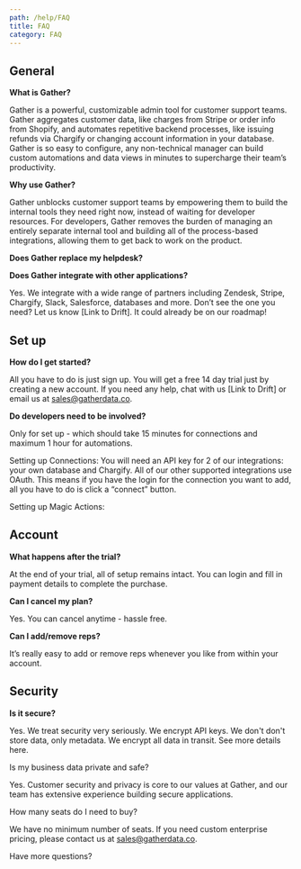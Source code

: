 ```yaml
---
path: /help/FAQ
title: FAQ
category: FAQ
---
```

## **General**

**What is Gather?**

Gather is a powerful, customizable admin tool for customer support teams. Gather aggregates customer data, like charges from Stripe or order info from Shopify, and automates repetitive backend processes, like issuing refunds via Chargify or changing account information in your database. Gather is so easy to configure, any non-technical manager can build custom automations and data views in minutes to supercharge their team’s productivity.

**Why use Gather?**

Gather unblocks customer support teams by empowering them to build the internal tools they need right now, instead of waiting for developer resources. For developers, Gather removes the burden of managing an entirely separate internal tool and building all of the process-based integrations, allowing them to get back to work on the product.

**Does Gather replace my helpdesk?**

**Does Gather integrate with other applications?**

Yes. We integrate with a wide range of partners including Zendesk, Stripe, Chargify, Slack, Salesforce, databases and more. Don’t see the one you need? Let us know \[Link to Drift]. It could already be on our roadmap!

## **Set up**

**How do I get started?**

All you have to do is just sign up. You will get a free 14 day trial just by creating a new account. If you need any help, chat with us \[Link to Drift] or email us at sales@gatherdata.co.

**Do developers need to be involved?**

Only for set up - which should take 15 minutes for connections and maximum 1 hour for automations.

Setting up Connections: You will need an API key for 2 of our integrations: your own database and Chargify. All of our other supported integrations use OAuth. This means if you have the login for the connection you want to add, all you have to do is click a “connect” button.

Setting up Magic Actions:

## **Account**

**What happens after the trial?**

At the end of your trial, all of setup remains intact. You can login and fill in payment details to complete the purchase.

**Can I cancel my plan?**

Yes. You can cancel anytime - hassle free.

**Can I add/remove reps?**

It’s really easy to add or remove reps whenever you like from within your account.

## **Security**

**Is it secure?**

Yes. We treat security very seriously. We encrypt API keys. We don't don't store data, only metadata. We encrypt all data in transit. See more details here.

Is my business data private and safe?

Yes. Customer security and privacy is core to our values at Gather, and our team has extensive experience building secure applications.

How many seats do I need to buy?

We have no minimum number of seats. If you need custom enterprise pricing, please contact us at sales@gatherdata.co.

Have more questions?
